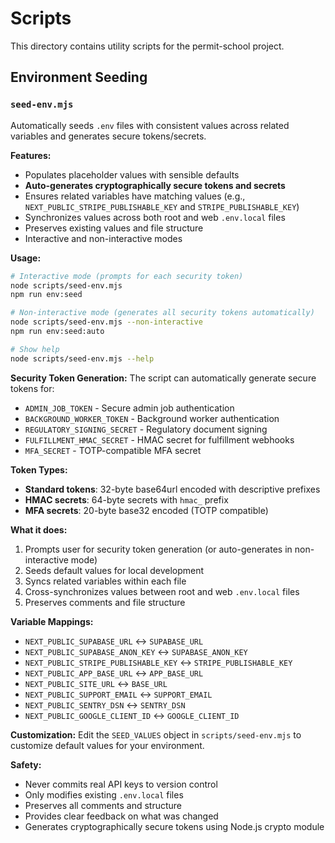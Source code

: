 # Scripts

This directory contains utility scripts for the permit-school project.

## Environment Seeding

### `seed-env.mjs`

Automatically seeds `.env` files with consistent values across related variables and generates secure tokens/secrets.

**Features:**

- Populates placeholder values with sensible defaults
- **Auto-generates cryptographically secure tokens and secrets**
- Ensures related variables have matching values (e.g., `NEXT_PUBLIC_STRIPE_PUBLISHABLE_KEY` and `STRIPE_PUBLISHABLE_KEY`)
- Synchronizes values across both root and web `.env.local` files
- Preserves existing values and file structure
- Interactive and non-interactive modes

**Usage:**

```bash
# Interactive mode (prompts for each security token)
node scripts/seed-env.mjs
npm run env:seed

# Non-interactive mode (generates all security tokens automatically)
node scripts/seed-env.mjs --non-interactive
npm run env:seed:auto

# Show help
node scripts/seed-env.mjs --help
```

**Security Token Generation:**
The script can automatically generate secure tokens for:

- `ADMIN_JOB_TOKEN` - Secure admin job authentication
- `BACKGROUND_WORKER_TOKEN` - Background worker authentication
- `REGULATORY_SIGNING_SECRET` - Regulatory document signing
- `FULFILLMENT_HMAC_SECRET` - HMAC secret for fulfillment webhooks
- `MFA_SECRET` - TOTP-compatible MFA secret

**Token Types:**

- **Standard tokens**: 32-byte base64url encoded with descriptive prefixes
- **HMAC secrets**: 64-byte secrets with `hmac_` prefix
- **MFA secrets**: 20-byte base32 encoded (TOTP compatible)

**What it does:**

1. Prompts user for security token generation (or auto-generates in non-interactive mode)
2. Seeds default values for local development
3. Syncs related variables within each file
4. Cross-synchronizes values between root and web `.env.local` files
5. Preserves comments and file structure

**Variable Mappings:**

- `NEXT_PUBLIC_SUPABASE_URL` ↔ `SUPABASE_URL`
- `NEXT_PUBLIC_SUPABASE_ANON_KEY` ↔ `SUPABASE_ANON_KEY`
- `NEXT_PUBLIC_STRIPE_PUBLISHABLE_KEY` ↔ `STRIPE_PUBLISHABLE_KEY`
- `NEXT_PUBLIC_APP_BASE_URL` ↔ `APP_BASE_URL`
- `NEXT_PUBLIC_SITE_URL` ↔ `BASE_URL`
- `NEXT_PUBLIC_SUPPORT_EMAIL` ↔ `SUPPORT_EMAIL`
- `NEXT_PUBLIC_SENTRY_DSN` ↔ `SENTRY_DSN`
- `NEXT_PUBLIC_GOOGLE_CLIENT_ID` ↔ `GOOGLE_CLIENT_ID`

**Customization:**
Edit the `SEED_VALUES` object in `scripts/seed-env.mjs` to customize default values for your environment.

**Safety:**

- Never commits real API keys to version control
- Only modifies existing `.env.local` files
- Preserves all comments and structure
- Provides clear feedback on what was changed
- Generates cryptographically secure tokens using Node.js crypto module
